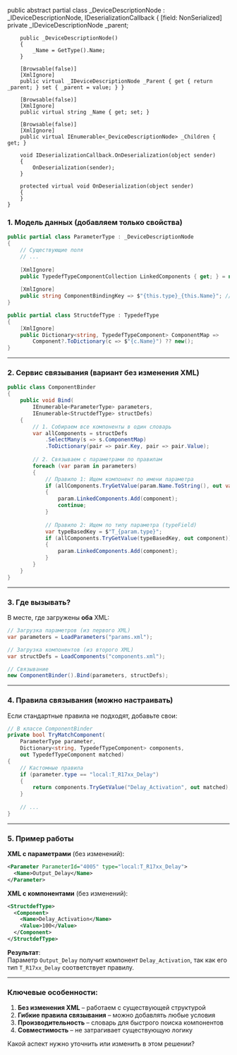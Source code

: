 public abstract partial class _DeviceDescriptionNode : _IDeviceDescriptionNode, IDeserializationCallback
    {
        [field: NonSerialized]
        private _IDeviceDescriptionNode _parent;

        public _DeviceDescriptionNode()
        {
            _Name = GetType().Name;
        }

        [Browsable(false)]
        [XmlIgnore]
        public virtual _IDeviceDescriptionNode _Parent { get { return _parent; } set { _parent = value; } }

        [Browsable(false)]
        [XmlIgnore]
        public virtual string _Name { get; set; }

        [Browsable(false)]
        [XmlIgnore]
        public virtual IEnumerable<_DeviceDescriptionNode> _Children { get; }

        void IDeserializationCallback.OnDeserialization(object sender)
        {
            OnDeserialization(sender);
        }

        protected virtual void OnDeserialization(object sender)
        {
        }
    }
### 1. Модель данных (добавляем только свойства)
```csharp
public partial class ParameterType : _DeviceDescriptionNode
{
    // Существующие поля
    // ...
    
    [XmlIgnore]
    public TypedefTypeComponentCollection LinkedComponents { get; } = new();
    
    [XmlIgnore]
    public string ComponentBindingKey => $"{this.type}_{this.Name}"; // Уникальный ключ
}

public partial class StructdefType : TypedefType
{
    [XmlIgnore]
    public Dictionary<string, TypedefTypeComponent> ComponentMap => 
        Component?.ToDictionary(c => $"{c.Name}") ?? new();
}
```

---

### 2. Сервис связывания (вариант без изменения XML)
```csharp
public class ComponentBinder
{
    public void Bind(
        IEnumerable<ParameterType> parameters, 
        IEnumerable<StructdefType> structDefs)
    {
        // 1. Собираем все компоненты в один словарь
        var allComponents = structDefs
            .SelectMany(s => s.ComponentMap)
            .ToDictionary(pair => pair.Key, pair => pair.Value);
        
        // 2. Связываем с параметрами по правилам
        foreach (var param in parameters)
        {
            // Правило 1: Ищем компонент по имени параметра
            if (allComponents.TryGetValue(param.Name.ToString(), out var component))
            {
                param.LinkedComponents.Add(component);
                continue;
            }
            
            // Правило 2: Ищем по типу параметра (typeField)
            var typeBasedKey = $"T_{param.type}";
            if (allComponents.TryGetValue(typeBasedKey, out component))
            {
                param.LinkedComponents.Add(component);
            }
        }
    }
}
```

---

### 3. Где вызывать?
В месте, где загружены **оба** XML:

```csharp
// Загрузка параметров (из первого XML)
var parameters = LoadParameters("params.xml"); 

// Загрузка компонентов (из второго XML)
var structDefs = LoadComponents("components.xml");

// Связывание
new ComponentBinder().Bind(parameters, structDefs);
```

---

### 4. Правила связывания (можно настраивать)
Если стандартные правила не подходят, добавьте свои:

```csharp
// В классе ComponentBinder
private bool TryMatchComponent(
    ParameterType parameter,
    Dictionary<string, TypedefTypeComponent> components,
    out TypedefTypeComponent matched)
{
    // Кастомные правила
    if (parameter.type == "local:T_R17xx_Delay")
    {
        return components.TryGetValue("Delay_Activation", out matched);
    }
    
    // ...
}
```

---

### 5. Пример работы
**XML с параметрами** (без изменений):
```xml
<Parameter ParameterId="4005" type="local:T_R17xx_Delay">
  <Name>Output_Delay</Name>
</Parameter>
```

**XML с компонентами** (без изменений):
```xml
<StructdefType>
  <Component>
    <Name>Delay_Activation</Name>
    <Value>100</Value>
  </Component>
</StructdefType>
```

**Результат**:  
Параметр `Output_Delay` получит компонент `Delay_Activation`, так как его тип `T_R17xx_Delay` соответствует правилу.

---

### Ключевые особенности:
1. **Без изменения XML** – работаем с существующей структурой
2. **Гибкие правила связывания** – можно добавлять любые условия
3. **Производительность** – словарь для быстрого поиска компонентов
4. **Совместимость** – не затрагивает существующую логику

Какой аспект нужно уточнить или изменить в этом решении?
